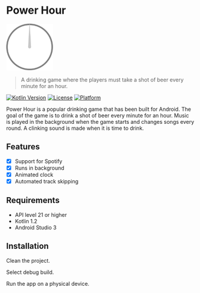 # Power Hour

<img src="https://github.com/ajohnson388/power-hour/blob/master/images/PowerHour-Logo.png" height="125" width="125" />

> A drinking game where the players must take a shot of beer every minute for an hour.

[![Kotlin Version][kotlin-image]][kotlin-url]
[![License][license-image]][license-url]
[![Platform][platform-image]][platform-url]

Power Hour is a popular drinking game that has been built for Android. The goal of the game is to drink a shot of beer every minute for an hour. Music is played in the background when the game starts and changes songs every round. A clinking sound is made when it is time to drink.

## Features

- [x] Support for Spotify
- [x] Runs in background
- [x] Animated clock
- [x] Automated track skipping

## Requirements
    
- API level 21 or higher
- Kotlin 1.2
- Android Studio 3

## Installation

Clean the project.

Select debug build.

Run the app on a physical device.

[kotlin-image]:https://img.shields.io/badge/kotlin-1.2-orange.svg
[kotlin-url]: https://kotlinlang.org/
[license-image]: https://img.shields.io/badge/License-Apache-blue.svg
[license-url]: LICENSE
[platform-image]:https://img.shields.io/badge/platform-Android-green.svg?style=flat
[platform-url]:https://developer.android.com/
